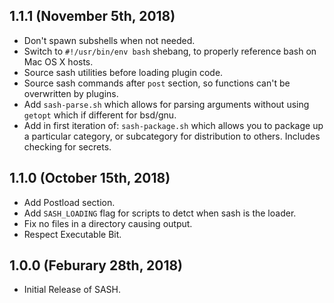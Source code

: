 ## 1.1.1 (November 5th, 2018)

* Don't spawn subshells when not needed.
* Switch to `#!/usr/bin/env bash` shebang, to properly reference bash on Mac OS X hosts.
* Source sash utilities before loading plugin code.
* Source sash commands after `post` section, so functions can't be overwritten by plugins.
* Add `sash-parse.sh` which allows for parsing arguments without using `getopt` which if different
  for bsd/gnu.
* Add in first iteration of: `sash-package.sh` which allows you to package up a particular category,
  or subcategory for distribution to others. Includes checking for secrets.

## 1.1.0 (October 15th, 2018)

* Add Postload section.
* Add `SASH_LOADING` flag for scripts to detct when sash is the loader.
* Fix no files in a directory causing output.
* Respect Executable Bit.

## 1.0.0 (Feburary 28th, 2018)

* Initial Release of SASH.

